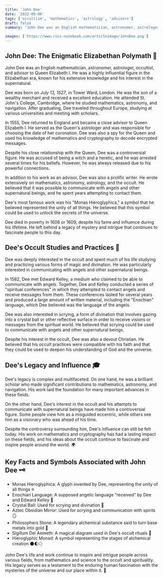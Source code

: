 ```yaml
---
title: 'John Dee'
date: '2022-09-06'
tags: ['occultism', 'mathematics', 'astrology', 'advisors']
draft: false
summary: 'John Dee was an English mathematician, astronomer, astrologer, occultist, and advisor to Queen Elizabeth I. He was a highly influential figure in the Elizabethan era, known for his extensive knowledge and his interest in the supernatural.'

images: ['https://www.rics-notebook.com/articleimage/JohnDee.png']
---
```


## **John Dee: The Enigmatic Elizabethan Polymath 🔮**

John Dee was an English mathematician, astronomer, astrologer, occultist, and advisor to Queen Elizabeth I. He was a highly influential figure in the Elizabethan era, known for his extensive knowledge and his interest in the supernatural.

Dee was born on _July 13, 1527_, in Tower Ward, London. He was the son of a wealthy merchant and received a excellent education. He attended St. John's College, Cambridge, where he studied mathematics, astronomy, and navigation. After graduating, Dee traveled throughout Europe, studying at various universities and meeting with scholars.

In 1555, Dee returned to England and became a close advisor to Queen Elizabeth I. He served as the Queen's astrologer and was responsible for choosing the date of her coronation. Dee was also a spy for the Queen and used his knowledge of mathematics and cryptography to decode encrypted messages.

Despite his close relationship with the Queen, Dee was a controversial figure. He was accused of being a witch and a heretic, and he was arrested several times for his beliefs. However, he was always released due to his powerful connections.

In addition to his work as an advisor, Dee was also a prolific writer. He wrote extensively on mathematics, astronomy, astrology, and the occult. He believed that it was possible to communicate with angels and other supernatural beings, and he spent years attempting to contact them.

Dee's most famous work was his "Monas Hieroglyphica," a symbol that he believed represented the unity of all things. He believed that this symbol could be used to unlock the secrets of the universe.

Dee died in poverty in 1608 or 1609, despite his fame and influence during his lifetime. He left behind a legacy of mystery and intrigue that continues to fascinate people to this day.

## **Dee's Occult Studies and Practices 🌙**

Dee was deeply interested in the occult and spent much of his life studying and practicing various forms of magic and divination. He was particularly interested in communicating with angels and other supernatural beings.

In 1582, Dee met Edward Kelley, a medium who claimed to be able to communicate with angels. Together, Dee and Kelley conducted a series of "spiritual conferences" in which they attempted to contact angels and receive messages from them. These conferences lasted for several years and produced a large amount of written material, including the "Enochian" language, which Dee believed was the language of the angels.

Dee was also interested in scrying, a form of divination that involves gazing into a crystal ball or other reflective surface in order to receive visions or messages from the spiritual world. He believed that scrying could be used to communicate with angels and other supernatural beings.

Despite his interest in the occult, Dee was also a devout Christian. He believed that his occult practices were compatible with his faith and that they could be used to deepen his understanding of God and the universe.

## **Dee's Legacy and Influence 🎓**

Dee's legacy is complex and multifaceted. On one hand, he was a brilliant scholar who made significant contributions to mathematics, astronomy, and navigation. His work laid the foundation for many important advances in these fields.

On the other hand, Dee's interest in the occult and his attempts to communicate with supernatural beings have made him a controversial figure. Some people view him as a misguided eccentric, while others see him as a visionary who was ahead of his time.

Despite the controversy surrounding him, Dee's influence can still be felt today. His work on mathematics and cryptography has had a lasting impact on these fields, and his ideas about the occult continue to fascinate and inspire people around the world. 🌍

## **Key Facts and Symbols Associated with John Dee 🗝️**

- Monas Hieroglyphica: A glyph invented by Dee, representing the unity of all things 🔯
- Enochian Language: A supposed angelic language "received" by Dee and Edward Kelley 👼
- Crystal Ball: Used for scrying and divination 🔮
- Aztec Obsidian Mirror: Used for scrying and communication with spirits 🪞
- Philosophers Stone: A legendary alchemical substance said to turn base metals into gold 🧪
- Sigillum Dei Aemeth: A magical diagram used in Dee's occult rituals 🔱
- Hieroglyphic Monad: A symbol representing the stages of alchemical creation 🌑🌓🌕

John Dee's life and work continue to inspire and intrigue people across various fields, from mathematics and science to the occult and spirituality. His legacy serves as a testament to the enduring human fascination with the mysteries of the universe and our place within it. 🌠

